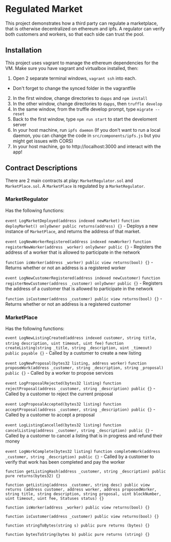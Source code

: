 # Regulated Market

This project demonstrates how a third party can regulate a marketplace, that is otherwise decentralized on ethereum and ipfs.  A regulator can verify both customers and workers, so that each side can trust the pool.

## Installation

This project uses vagrant to manage the ethereum dependencies for the VM.  Make sure you have vagrant and virtualbox installed, then:

1. Open 2 separate terminal windows, `vagrant ssh` into each.
 - Don't forget to change the synced folder in the vagrantfile
2. In the first window, change directories to `dapps` and `npm install`
3. In the other window, change directories to `dapps`, then `truffle develop`
4. In the same window, from the truffle develop prompt, type `migrate --reset`
5. Back to the first window, type `npm run start` to start the develoment server
6. In your host machine, run `ipfs daemon` (If you don't want to run a local daemon, you can change the code in `src/components/ipfs.js` but you might get issues with CORS)
6. In your host machine, go to http://localhost:3000 and interact with the app!

## Contract Descriptions

There are 2 main contracts at play:  `MarketRegulator.sol` and `MarketPlace.sol`.  A `MarketPlace` is regulated by a `MarketRegulator`.

### MarketRegulator

Has the following functions:

`event LogMarketDeployed(address indexed newMarket)`
`function deployMarket() onlyOwner public returns(address) {}` - Deploys a new instance of `MarketPlace`, and returns the address of that market.

`event LogNewWorkerRegistered(address indexed newWorker)`
`function registerNewWorker(address _worker) onlyOwner public {}` - Registers the address of a worker that is allowed to participate in the network

`function isWorker(address _worker) public view returns(bool) {}` - Returns whether or not an address is a registered worker

`event LogNewCustomerRegistered(address indexed newCustomer)`
`function registerNewCustomer(address _customer) onlyOwner public {}` - Registers the address of a customer that is allowed to participate in the network

`function isCustomer(address _customer) public view returns(bool) {}` - Returns whether or not an address is a registered customer

### MarketPlace

Has the following functions:

`event LogNewListingCreated(address indexed customer, string title, string description, uint timeout, uint fee)`
`function createListing(string _title, string _description, uint _timeout) public payable {}` - Called by a customer to create a new listing

`event LogNewProposal(bytes32 listing, address worker)`
`function proposeWork(address _customer, string _description, string _proposal) public {}` - Called by a worker to propose services

`event LogProposalRejected(bytes32 listing)`
`function rejectProposal(address _customer, string _description) public {}` - Called by a customer to reject the current proposal

`event LogProposalAccepted(bytes32 listing)`
`function acceptProposal(address _customer, string _description) public {}` - Called by a customer to accept a proposal

`event LogListingCancelled(bytes32 listing)`
`function cancelListing(address _customer, string _description) public {}` - Called by a customer to cancel a listing that is in progress and refund their money

`event LogWorkComplete(bytes32 listing)`
`function completeWork(address _customer, string _description) public {}` - Called by a customer to verify that work has been completed and pay the worker

`function getListingHash(address _customer, string _description) public pure returns(bytes32) {}`

`function getListing(address _customer, string desc) public view returns (address customer, address worker, address proposedWorker, string title, string description, string proposal, uint blockNumber, uint timeout, uint fee, Statuses status) {}`

`function isWorker(address _worker) public view returns(bool) {}`

`function isCustomer(address _customer) public view returns(bool) {}`

`function stringToBytes(string s) public pure returns (bytes) {}`

`function bytesToString(bytes b) public pure returns (string) {}`